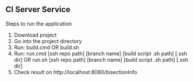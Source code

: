 ## CI Server Service
Steps to run the application
1. Download project
2. Go into the project directory
3. Run: build.cmd OR build.sh
4. Run: run.cmd [ssh repo path] [branch name] [build script .sh path] [.ssh dir] OR run.sh [ssh repo path] [branch name] [build script .sh path] [.ssh dir]
5. Check result on http://localhost:8080/bisectionInfo
